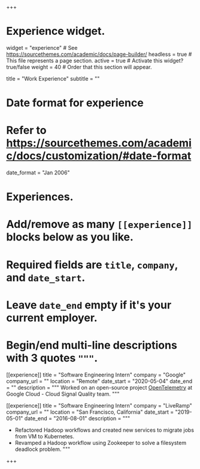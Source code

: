 +++
# Experience widget.
widget = "experience"  # See https://sourcethemes.com/academic/docs/page-builder/
headless = true  # This file represents a page section.
active = true  # Activate this widget? true/false
weight = 40  # Order that this section will appear.

title = "Work Experience"
subtitle = ""

# Date format for experience
#   Refer to https://sourcethemes.com/academic/docs/customization/#date-format
date_format = "Jan 2006"

# Experiences.
#   Add/remove as many `[[experience]]` blocks below as you like.
#   Required fields are `title`, `company`, and `date_start`.
#   Leave `date_end` empty if it's your current employer.
#   Begin/end multi-line descriptions with 3 quotes `"""`.
[[experience]]
  title = "Software Engineering Intern"
  company = "Google"
  company_url = ""
  location = "Remote"
  date_start = "2020-05-04"
  date_end = ""
  description = """
  Worked on an open-source project [OpenTelemetry](https://opentelemetry.io/) at Google Cloud - Cloud Signal Quality team. 
  """

[[experience]]
  title = "Software Engineering Intern"
  company = "LiveRamp"
  company_url = ""
  location = "San Francisco, California"
  date_start = "2019-05-01"
  date_end = "2016-08-01"
  description = """
  - Refactored Hadoop workflows and created new services to migrate jobs from VM to Kubernetes.
  - Revamped a Hadoop workflow using Zookeeper to solve a filesystem deadlock problem.
  """

+++
